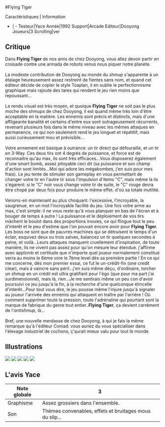 #Flying Tiger

Caractéristiques | Information
- | -
Testeur|Yace
Année|1992
Support|Arcade
Editeur|Dooyong
Joueurs|3
Scrolling|ver

## Critique
Dans <b>Flying Tiger</b> de nos amis de chez Dooyong, vous allez devoir partir en croisade contre une armada de robots venus nous piquer notre planète.<br/><br/>La modeste contribution de Dooyong au monde du shmup s'apparente à un étalage heureusement assez restreint de fientes sans nom, et quand cet éditeur décide de copier le style Toaplan, il en oublie le perfectionnisme graphique mais rajoute des tares qui rendent le jeu rien moins que repoussant...<br/><br/>Le rendu visuel est très moyen, et quoique <b>Flying Tiger</b> ne soit pas le plus moche des shmups de chez Dooyong, il est quand même très loin d'être acceptable en la matière. Les ennemis sont précis et distincts, mais d'une affligeante banalité et certains d'entre eux sont outrageusement récurrents, revenant plusieurs fois dans le même niveau avec les mêmes attaques en permanence, ce qui non seulement rend le jeu longuet et répétitif, mais aussi curieusement mou et prévisible...<br/><br/>Votre armement est basique à outrance: un tir direct qui défouraille, et un tir en 3-Way. Ces deux tirs ont 4 degrés de puissance, et force est de reconnaitre qu'au max, ils sont très efficaces...Vous disposerez également d'une smart bomb, assez pitoyable ceci dit (sa puissance et son champ d'action sont limités...Moi qui adore les mégabombes, j'en suis pour mes frais). Le jeu tente de stimuler son gameplay en vous permettant de changer votre tir en l'autre tir sous l'impulsion d'items "C", mais même là ils s'égarent: si le "C" noir vous change votre tir de suite, le "C" rouge devra être chopé par deux fois pour produire le même effet. d'où sa totale inutilité.<br/><br/>Venons-en maintenant au plus choquant: l'excessive, l'incroyable, la saugrenue, en un mot l'incroyable facilité du jeu. Une fois votre arme au max, c'est simple: il ne vous reste qu'à vous planquer en bas de l'écran et à bouger de temps à autre ! La puissance et le déploiement de vos tirs mâchent le boulot dans des proportions inouies, ce qui flingue tout le peu d'interêt et le peu d'estime que l'on pouvait encore avoir pour <b>Flying Tiger</b>. Les boss ne sont que de pauvres machines qui se détruisent le temps d'un éclair, esquivez deux ou trois salves, balancez un tir quelques secondes à peine, et voilà...Leurs attaques manquent cruellement d'inspiration, de toute manière, ils ne vivent pas assez pour qu'on mesure leur étendue. j'affirme avec applomb et certitude que n'importe quel joueur normalement constitué verra au moins le 6ème vore le 7ème level dès sa première partie ! En ce qui me concerne, dès mon premier essai, ce fut le un-crédit-fin (one credit clear), mais à vaincre sans péril...j'en suis même déçu, d'ordinaire, torcher un shmup en un crédit est ultra gratifiant pour l'égo (que pour ma part j'ai surdimensionné), mais là, rien...Je me sentirais même un peu con d'avoir poursuivi ce jeu jusqu'à la fin, à la recherche d'une quelconque étincelle d'interêt...Pour tout vous dire, le jeu pousse même l'injure jusqu'à signaler au joueur l'arrivée des ennemis qui attaquent en traître par l'arrière ! Où comment supprimer toute la pression, toute l'adrénaline qui pourtant sont la marque de fabrique du genre tout entier..<b>Flying Tiger</b>, ça devient carrément de l'<i>antishmup</i>, là...<br/><br/>Bref, une nouvelle merdasse de chez Dooyong, à qui je fais la même remarque qu'à l'éditeur Comad: vous auriez du vous spécialiser dans l'élevage industriel de cochons, ç'aurait mieux valu pour tout le monde.

## Illustrations
![](http://www.shmup.com/images/thumbs/img_fiche_1_960.png)
![](http://www.shmup.com/images/thumbs/img_fiche_2_960.png)
![](http://www.shmup.com/images/thumbs/img_fiche_3_960.png)
![](http://www.shmup.com/images/thumbs/img_fiche_4_960.png)
![](http://www.shmup.com/images/thumbs/)

## L'avis Yace
Note globale|3
-|-
Graphisme|Assez grossiers dans l'ensemble.
Son|Thèmes convenables, effets et bruitages mous du slip...
